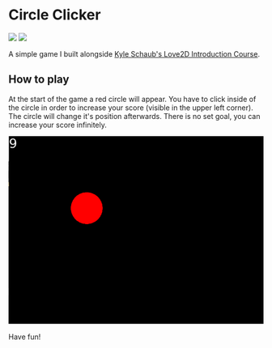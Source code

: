 # Circle Clicker
![](https://img.shields.io/static/v1?label=Lua&message=5.4.3&color=2C2D72)
![](https://img.shields.io/static/v1?label=Love2D&message=11.3&color=lightblue)

A simple game I built alongside [Kyle Schaub's Love2D Introduction Course](https://www.youtube.com/watch?v=wttKHL90Ank).

## How to play
At the start of the game a red circle will appear. You have to click inside of the circle in order to increase your score (visible in the upper left corner). The circle will change it's position afterwards. There is no set goal, you can increase your score infinitely.

![ScreenShot](screenshots/screenshot.png)

Have fun!